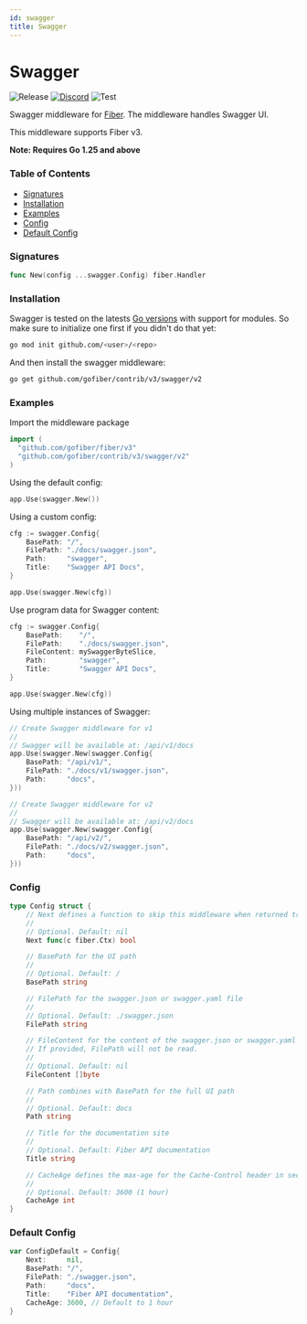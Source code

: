 ```yaml
---
id: swagger
title: Swagger
---
```


# Swagger

![Release](https://img.shields.io/github/v/tag/gofiber/contrib?filter=swagger*)
[![Discord](https://img.shields.io/discord/704680098577514527?style=flat&label=%F0%9F%92%AC%20discord&color=00ACD7)](https://gofiber.io/discord)
![Test](https://github.com/gofiber/contrib/workflows/Test%20swagger/badge.svg)

Swagger middleware for [Fiber](https://github.com/gofiber/fiber). The middleware handles Swagger UI.

This middleware supports Fiber v3.

**Note: Requires Go 1.25 and above**

### Table of Contents
- [Signatures](#signatures)
- [Installation](#installation)
- [Examples](#examples)
- [Config](#config)
- [Default Config](#default-config)

### Signatures
```go
func New(config ...swagger.Config) fiber.Handler
```

### Installation
Swagger is tested on the latests [Go versions](https://golang.org/dl/) with support for modules. So make sure to initialize one first if you didn't do that yet:
```bash
go mod init github.com/<user>/<repo>
```
And then install the swagger middleware:
```bash
go get github.com/gofiber/contrib/v3/swagger/v2
```

### Examples
Import the middleware package
```go
import (
  "github.com/gofiber/fiber/v3"
  "github.com/gofiber/contrib/v3/swagger/v2"
)
```

Using the default config:
```go
app.Use(swagger.New())
```

Using a custom config:
```go
cfg := swagger.Config{
    BasePath: "/",
    FilePath: "./docs/swagger.json",
    Path:     "swagger",
    Title:    "Swagger API Docs",
}

app.Use(swagger.New(cfg))
```

Use program data for Swagger content:
```go
cfg := swagger.Config{
    BasePath:    "/",
    FilePath:    "./docs/swagger.json",
    FileContent: mySwaggerByteSlice,
    Path:        "swagger",
    Title:       "Swagger API Docs",
}

app.Use(swagger.New(cfg))
```

Using multiple instances of Swagger:
```go
// Create Swagger middleware for v1
//
// Swagger will be available at: /api/v1/docs
app.Use(swagger.New(swagger.Config{
    BasePath: "/api/v1/",
    FilePath: "./docs/v1/swagger.json",
    Path:     "docs",
}))

// Create Swagger middleware for v2
//
// Swagger will be available at: /api/v2/docs
app.Use(swagger.New(swagger.Config{
    BasePath: "/api/v2/",
    FilePath: "./docs/v2/swagger.json",
    Path:     "docs",
}))
```

### Config
```go
type Config struct {
	// Next defines a function to skip this middleware when returned true.
	//
	// Optional. Default: nil
	Next func(c fiber.Ctx) bool

	// BasePath for the UI path
	//
	// Optional. Default: /
	BasePath string

	// FilePath for the swagger.json or swagger.yaml file
	//
	// Optional. Default: ./swagger.json
	FilePath string

	// FileContent for the content of the swagger.json or swagger.yaml file.
	// If provided, FilePath will not be read.
	//
	// Optional. Default: nil
	FileContent []byte

	// Path combines with BasePath for the full UI path
	//
	// Optional. Default: docs
	Path string

	// Title for the documentation site
	//
	// Optional. Default: Fiber API documentation
	Title string

	// CacheAge defines the max-age for the Cache-Control header in seconds.
	//
	// Optional. Default: 3600 (1 hour)
	CacheAge int
}
```

### Default Config
```go
var ConfigDefault = Config{
	Next:     nil,
	BasePath: "/",
	FilePath: "./swagger.json",
	Path:     "docs",
	Title:    "Fiber API documentation",
	CacheAge: 3600, // Default to 1 hour
}
```
